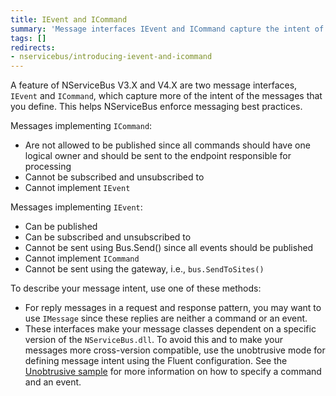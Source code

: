 ```yaml
---
title: IEvent and ICommand
summary: 'Message interfaces IEvent and ICommand capture the intent of the messages. '
tags: []
redirects:
- nservicebus/introducing-ievent-and-icommand
---
```


A feature of NServiceBus V3.X and V4.X are two message interfaces, `IEvent` and `ICommand`, which capture more of the intent of the messages that you define. This helps NServiceBus enforce messaging best practices.

Messages implementing `ICommand`:

-   Are not allowed to be published since all commands should have one logical owner and should be sent to the endpoint responsible for processing
-   Cannot be subscribed and unsubscribed to
-   Cannot implement `IEvent`

Messages implementing `IEvent`:

-   Can be published
-   Can be subscribed and unsubscribed to
-   Cannot be sent using Bus.Send() since all events should be published
-   Cannot implement `ICommand`
-   Cannot be sent using the gateway, i.e., `bus.SendToSites()`

To describe your message intent, use one of these methods:

-   For reply messages in a request and response pattern, you may want to use `IMessage` since these replies are neither a command or an event.
-   These interfaces make your message classes dependent on a specific version of the `NServiceBus.dll`. To avoid this and to make your messages more cross-version compatible, use the unobtrusive mode for defining message intent using the Fluent configuration. See the [Unobtrusive sample](/samples/unobtrusive/) for more information on how to specify a command and an event.


